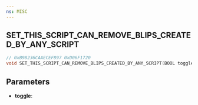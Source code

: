 ```yaml
---
ns: MISC
---
```

## SET_THIS_SCRIPT_CAN_REMOVE_BLIPS_CREATED_BY_ANY_SCRIPT

```c
// 0xB98236CAAECEF897 0xD06F1720
void SET_THIS_SCRIPT_CAN_REMOVE_BLIPS_CREATED_BY_ANY_SCRIPT(BOOL toggle);
```


## Parameters
* **toggle**: 

